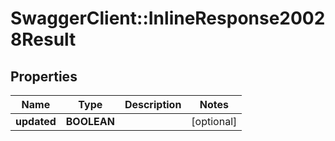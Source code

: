 # SwaggerClient::InlineResponse20028Result

## Properties
Name | Type | Description | Notes
------------ | ------------- | ------------- | -------------
**updated** | **BOOLEAN** |  | [optional] 



